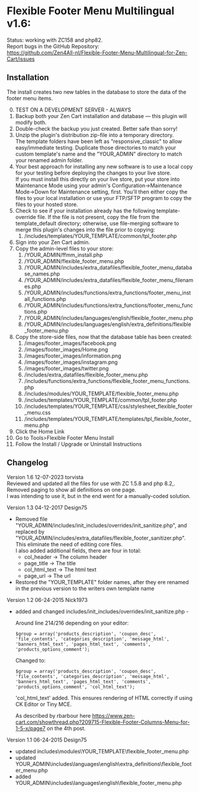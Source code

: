 # Flexible Footer Menu Multilingual v1.6: 
Status: working with ZC158 and php82.  
Report bugs in the GitHub Repository:  
https://github.com/Zen4All-nl/Flexible-Footer-Menu-Multilingual-for-Zen-Cart/issues

## Installation

The install creates two new tables in the database to store the data of the footer menu items.

0. TEST ON A DEVELOPMENT SERVER - ALWAYS
1.  Backup both your Zen Cart installation and database — this plugin will modify both.
2.  Double-check the backup you just created. Better safe than sorry!
3.  Unzip the plugin's distribution zip-file into a temporary directory.  
The template folders have been left as "responsive_classic" to allow easy/immediate testing. Duplicate those directories to match your custom template's name and the "YOUR\_ADMIN" directory to match your renamed admin folder.
4.  Your best approach for installing any new software is to use a local copy for your testing before deploying the changes to your live store.  
If you must install this directly on your live store, put your store into Maintenance Mode using your admin's Configuration->Maintenance Mode->Down for Maintenance setting, first. You'll then either copy the files to your local installation or use your FTP/SFTP program to copy the files to your hosted store.
5.  Check to see if your installation already has the following template-override file. If the file is not present, copy the file from the template\_default directory; otherwise, use file-merging software to merge this plugin's changes into the file prior to copying:
    1.  /includes/templates/YOUR\_TEMPLATE/common/tpl\_footer.php
6.  Sign into your Zen Cart admin.
7.  Copy the admin-level files to your store:
    1.  /YOUR\_ADMIN/ffmm\_install.php
    2.  /YOUR\_ADMIN/flexible\_footer\_menu.php
    3.  /YOUR\_ADMIN/includes/extra\_datafiles/flexible\_footer\_menu\_database\_names.php
    4.  /YOUR\_ADMIN/includes/extra\_datafiles/flexible\_footer\_menu\_filenames.php
    5.  /YOUR\_ADMIN/includes/functions/extra\_functions/footer\_menu\_install\_functions.php
    6.  /YOUR\_ADMIN/includes/functions/extra\_functions/footer\_menu\_functions.php
    7.  /YOUR\_ADMIN/includes/languages/english/flexible\_footer\_menu.php
    8.  /YOUR\_ADMIN/includes/languages/english/extra\_definitions/flexible\_footer\_menu.php
8.  Copy the store-side files, now that the database table has been created:
    1.  /images/footer\_images/facebook.png
    2.  /images/footer\_images/Home.png
    3.  /images/footer\_images/information.png
    4.  /images/footer\_images/instagram.png
    5.  /images/footer\_images/twitter.png
    6.  /includes/extra\_datafiles/flexible\_footer\_menu.php
    7.  /includes/functions/extra\_functions/flexible\_footer\_menu\_functions.php
    8.  /includes/modules/YOUR\_TEMPLATE/flexible\_footer\_menu.php
    9.  /includes/templates/YOUR\_TEMPLATE/common/tpl\_footer.php
    10.  /includes/templates/YOUR\_TEMPLATE/css/stylesheet\_flexible\_footer\_menu.css
    11.  /includes/templates/YOUR\_TEMPLATE/templates/tpl\_flexible\_footer\_menu.php
9.  Click the Home Link
10.  Go to Tools>Flexible Footer Menu Install
11.  Follow the Install / Upgrade or Uninstall Instructions

## Changelog

Version 1.6 12-07-2023 torvista  
Reviewed and updated all the files for use with ZC 1.5.8 and php 8.2,.
Removed paging to show all definitions on one page.  
I was intending to use it, but in the end went for a manually-coded solution.

Version 1.3 04-12-2017 Design75

*   Removed file "YOUR\_ADMIN/includes/init\_includes/overrides/init\_sanitize.php", and replaced by "YOUR\_ADMIN/includes/extra\_datafiles/flexible\_footer\_sanitizer.php".  
    This eliminate the need of editing core files.  
    I also added additional fields, there are four in total:
    *   col\_header -> The column header
    *   page\_title -> The title
    *   col\_html\_text -> The html text
    *   page\_url -> The url
*   Restored the "YOUR\_TEMPLATE" folder names, after they ere renamed in the previous version to the writers own template name

Version 1.2 06-24-2015 Nick1973

*   added and changed includes/init\_includes/overrides/init\_sanitize.php -  
      
    Around line 214/216 depending on your editor:  
      
    `$group = array('products_description', 'coupon_desc', 'file_contents', 'categories_description', 'message_html', 'banners_html_text', 'pages_html_text', 'comments', 'products_options_comment');`  
      
    Changed to:  
      
    `$group = array('products_description', 'coupon_desc', 'file_contents', 'categories_description', 'message_html', 'banners_html_text', 'pages_html_text', 'comments', 'products_options_comment', 'col_html_text');`  
      
    'col\_html\_text' added. This ensures rendering of HTML correctly if using CK Editor or Tiny MCE.  
      
    As described by rbarbour here https://www.zen-cart.com/showthread.php?209715-Flexible-Footer-Columns-Menu-for-1-5-x/page7 on the 4th post.  
    

Version 1.1 06-24-2015 Design75

*   updated includes\\modules\\YOUR\_TEMPLATE\\flexible\_footer\_menu.php
*   updated YOUR\_ADMIN\\includes\\languages\\english\\extra\_definitions\\flexible\_footer\_menu.php
*   added YOUR\_ADMIN\\includes\\languages\\english\\flexible\_footer\_menu.php